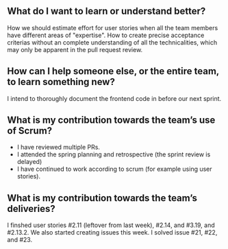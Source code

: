 ## What do I want to learn or understand better?
How we should estimate effort for user stories when all the team members
have different areas of "expertise". How to create precise acceptance 
criterias without an complete understanding of all the technicalities, 
which may only be apparent in the pull request review. 

## How can I help someone else, or the entire team, to learn something new?
I intend to thoroughly document the frontend code in before 
our next sprint.

## What is my contribution towards the team’s use of Scrum?
- I have reviewed multiple PRs.
- I attended the spring planning and retrospective (the sprint review is delayed) 
- I have continued to work according to scrum (for example using user stories).

## What is my contribution towards the team’s deliveries?
I finshed user stories #2.11 (leftover from last week), #2.14, and #3.19, and #2.13.2.
We also started creating issues this week. I solved issue #21, #22, and #23.

